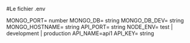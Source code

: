 #Le fichier .env

MONGO_PORT= number
MONGO_DB= string
MONGO_DB_DEV= string
MONGO_HOSTNAME= string
API_PORT= string
NODE_ENV= test | development | production
API_NAME=api1
API_KEY= string


